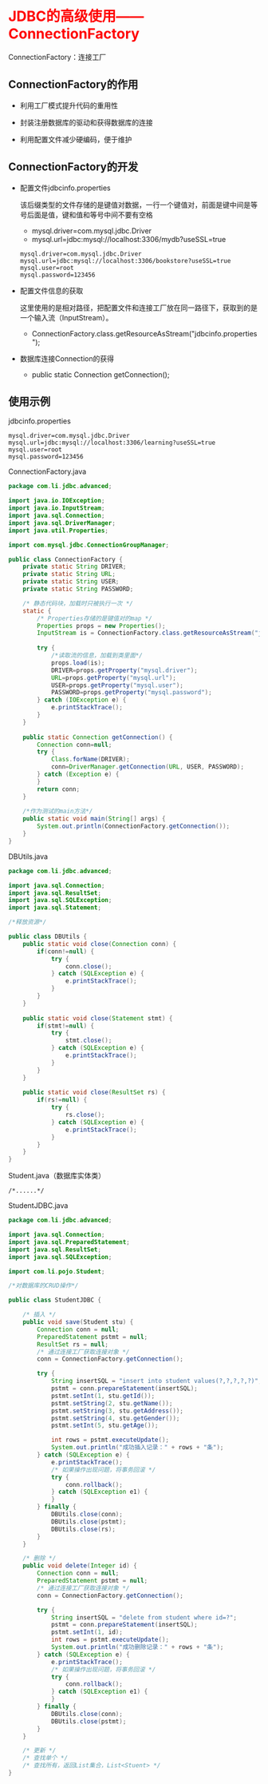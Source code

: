 # <font color="red">JDBC的高级使用——ConnectionFactory</font>

ConnectionFactory：连接工厂

## ConnectionFactory的作用

- 利用工厂模式提升代码的重用性

- 封装注册数据库的驱动和获得数据库的连接

- 利用配置文件减少硬编码，便于维护

## ConnectionFactory的开发

- 配置文件jdbcinfo.properties

	该后缀类型的文件存储的是键值对数据，一行一个键值对，前面是键中间是等号后面是值，键和值和等号中间不要有空格
    
    - mysql.driver=com.mysql.jdbc.Driver
    - mysql.url=jdbc:mysql://localhost:3306/mydb?useSSL=true

	```language
    mysql.driver=com.mysql.jdbc.Driver
    mysql.url=jdbc:mysql://localhost:3306/bookstore?useSSL=true
    mysql.user=root
    mysql.password=123456
	```

- 配置文件信息的获取

	这里使用的是相对路径，把配置文件和连接工厂放在同一路径下，获取到的是一个输入流（InputStream）。

	- ConnectionFactory.class.getResourceAsStream("jdbcinfo.properties");

- 数据库连接Connection的获得

	- public static Connection getConnection();

## 使用示例

jdbcinfo.properties

```
mysql.driver=com.mysql.jdbc.Driver
mysql.url=jdbc:mysql://localhost:3306/learning?useSSL=true
mysql.user=root
mysql.password=123456
```

ConnectionFactory.java

```java
package com.li.jdbc.advanced;

import java.io.IOException;
import java.io.InputStream;
import java.sql.Connection;
import java.sql.DriverManager;
import java.util.Properties;

import com.mysql.jdbc.ConnectionGroupManager;

public class ConnectionFactory {
	private static String DRIVER;
	private static String URL;
	private static String USER;
	private static String PASSWORD;

	/* 静态代码块，加载时只被执行一次 */
	static {
		/* Properties存储的是键值对的map */
		Properties props = new Properties();
		InputStream is = ConnectionFactory.class.getResourceAsStream("jdbcinfo.properties");
		
		try {
			/*读取流的信息，加载到类里面*/
			props.load(is);
			DRIVER=props.getProperty("mysql.driver");
			URL=props.getProperty("mysql.url");
			USER=props.getProperty("mysql.user");
			PASSWORD=props.getProperty("mysql.password");
		} catch (IOException e) {
			e.printStackTrace();
		}
	}
	
	public static Connection getConnection() {
		Connection conn=null;
		try {
			Class.forName(DRIVER);
			conn=DriverManager.getConnection(URL, USER, PASSWORD);
		} catch (Exception e) {
		}
		return conn;
	}
	
	/*作为测试的main方法*/
	public static void main(String[] args) {
		System.out.println(ConnectionFactory.getConnection());
	}
}

```

DBUtils.java

```java
package com.li.jdbc.advanced;

import java.sql.Connection;
import java.sql.ResultSet;
import java.sql.SQLException;
import java.sql.Statement;

/*释放资源*/

public class DBUtils {
	public static void close(Connection conn) {
		if(conn!=null) {
			try {
				conn.close();
			} catch (SQLException e) {
				e.printStackTrace();
			}
		}
	}
	
	public static void close(Statement stmt) {
		if(stmt!=null) {
			try {
				stmt.close();
			} catch (SQLException e) {
				e.printStackTrace();
			}
		}
	}
	
	public static void close(ResultSet rs) {
		if(rs!=null) {
			try {
				rs.close();
			} catch (SQLException e) {
				e.printStackTrace();
			}
		}
	}
}

```

Student.java（数据库实体类）

```language
/*......*/
```

StudentJDBC.java

```java
package com.li.jdbc.advanced;

import java.sql.Connection;
import java.sql.PreparedStatement;
import java.sql.ResultSet;
import java.sql.SQLException;

import com.li.pojo.Student;

/*对数据库的CRUD操作*/

public class StudentJDBC {

	/* 插入 */
	public void save(Student stu) {
		Connection conn = null;
		PreparedStatement pstmt = null;
		ResultSet rs = null;
		/* 通过连接工厂获取连接对象 */
		conn = ConnectionFactory.getConnection();

		try {
			String insertSQL = "insert into student values(?,?,?,?,?)";
			pstmt = conn.prepareStatement(insertSQL);
			pstmt.setInt(1, stu.getId());
			pstmt.setString(2, stu.getName());
			pstmt.setString(3, stu.getAddress());
			pstmt.setString(4, stu.getGender());
			pstmt.setInt(5, stu.getAge());

			int rows = pstmt.executeUpdate();
			System.out.println("成功插入记录：" + rows + "条");
		} catch (SQLException e) {
			e.printStackTrace();
			/* 如果操作出现问题，将事务回滚 */
			try {
				conn.rollback();
			} catch (SQLException e1) {
			}
		} finally {
			DBUtils.close(conn);
			DBUtils.close(pstmt);
			DBUtils.close(rs);
		}
	}

	/* 删除 */
	public void delete(Integer id) {
		Connection conn = null;
		PreparedStatement pstmt = null;
		/* 通过连接工厂获取连接对象 */
		conn = ConnectionFactory.getConnection();

		try {
			String insertSQL = "delete from student where id=?";
			pstmt = conn.prepareStatement(insertSQL);
			pstmt.setInt(1, id);
			int rows = pstmt.executeUpdate();
			System.out.println("成功删除记录：" + rows + "条");
		} catch (SQLException e) {
			e.printStackTrace();
			/* 如果操作出现问题，将事务回滚 */
			try {
				conn.rollback();
			} catch (SQLException e1) {
			}
		} finally {
			DBUtils.close(conn);
			DBUtils.close(pstmt);
		}
	}

	/* 更新 */
	/* 查找单个 */
	/* 查找所有，返回List集合，List<Stuent> */
}

```